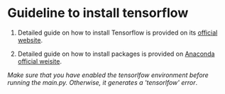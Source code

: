 # Guideline to install tensorflow

1. Detailed guide on how to install Tensorflow is provided on its [official website](https://www.tensorflow.org/install/).

1. Detailed guide on how to install packages is provided on [Anaconda official weisite](https://docs.anaconda.com/anaconda/navigator/getting-started).

*Make sure that you have enabled the tensorlfow environment before running the main.py. Otherwise, it generates a 'tensorlfow' error*.
